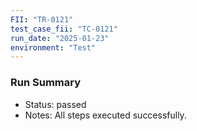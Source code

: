 ```yaml
---
FII: "TR-0121"
test_case_fii: "TC-0121"
run_date: "2025-01-23"
environment: "Test"
---
```


### Run Summary
- Status: passed
- Notes: All steps executed successfully.